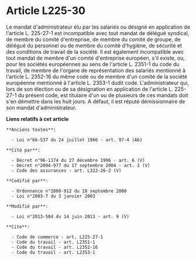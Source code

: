 # Article L225-30

Le mandat d'administrateur élu par les salariés ou désigné en application de l'article L. 225-27-1 est incompatible avec tout
mandat de délégué syndical, de membre du comité d'entreprise, de membre du comité de groupe, de délégué du personnel ou de
membre du comité d'hygiène, de sécurité et des conditions de travail de la société. Il est également incompatible avec tout
mandat de membre d'un comité d'entreprise européen, s'il existe, ou, pour les sociétés européennes au sens de l'article L.
2351-1 du code du travail, de membre de l'organe de représentation des salariés mentionné à l'article L. 2352-16 du même code
ou de membre d'un comité de la société européenne mentionné à l'article L. 2353-1 dudit code. L'administrateur qui, lors de
son élection ou de sa désignation en application de l'article L. 225-27-1 du présent code, est titulaire d'un ou de plusieurs
de ces mandats doit s'en démettre dans les huit jours. A défaut, il est réputé démissionnaire de son mandat d'administrateur.

**Liens relatifs à cet article**

	**Anciens textes**:

	  - Loi n°66-537 du 24 juillet 1966 - art. 97-4 (Ab)

	**Cité par**:

	  - Décret n°96-1174 du 27 décembre 1996 - art. 6 (V)
	  - Décret n°2004-977 du 17 septembre 2004 - art. 2 (V)
	  - Code des assurances - art. L322-26-2 (V)

	**Codifié par**:

	  - Ordonnance n°2000-912 du 18 septembre 2000
	  - Loi n°2003-7 du 3 janvier 2003

	**Modifié par**:

	  - Loi n°2013-504 du 14 juin 2013 - art. 9 (V)

	**Cite**:

	  - Code de commerce - art. L225-27-1
	  - Code du travail - art. L2351-1
	  - Code du travail - art. L2352-16
	  - Code du travail - art. L2353-1
